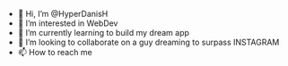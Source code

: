 - 👋 Hi, I’m @HyperDanisH
- 👀 I’m interested in WebDev
- 🌱 I’m currently learning to build my dream app
- 💞️ I’m looking to collaborate on a guy dreaming to surpass INSTAGRAM
- 📫 How to reach me 

<!---
HyperDanisH/HyperDanisH is a ✨ special ✨ repository because its `README.md` (this file) appears on your GitHub profile.
You can click the Preview link to take a look at your changes.
--->
